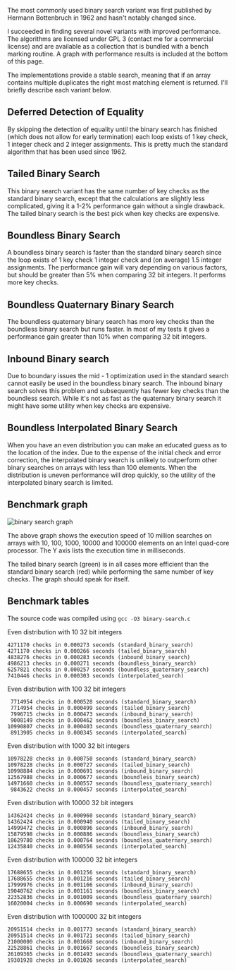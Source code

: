 The most commonly used binary search variant was first published by Hermann Bottenbruch in 1962 and hasn't notably changed since.

I succeeded in finding several novel variants with improved performance. The algorithms are licensed under GPL 3 (contact me for a commercial license) and are available as a collection that is bundled with a bench marking routine. A graph with performance results is included at the bottom of this page.

The implementations provide a stable search, meaning that if an array contains multiple duplicates the right most matching element is returned. I'll briefly describe each variant below.

Deferred Detection of Equality
------------------------------

By skipping the detection of equality until the binary search has finished (which does not allow for early termination) each loop exists of 1 key check, 1 integer check and 2 integer assignments. This is pretty much the standard algorithm that has been used since 1962.

Tailed Binary Search
--------------------

This binary search variant has the same number of key checks as the standard binary search, except that the calculations are slightly less complicated, giving it a 1-2% performance gain without a single drawback. The tailed binary search is the best pick when key checks are expensive.

Boundless Binary Search
-----------------------

A boundless binary search is faster than the standard binary search since the loop exists of 1 key check 1 integer check and (on average) 1.5 integer assignments. The performance gain will vary depending on various factors, but should be greater than 5% when comparing 32 bit integers. It performs more key checks.

Boundless Quaternary Binary Search
----------------------------------

The boundless quaternary binary search has more key checks than the boundless binary search but runs faster. In most of my tests it gives a performance gain greater than 10% when comparing 32 bit integers.

Inbound Binary search
---------------------

Due to boundary issues the mid - 1 optimization used in the standard search cannot easily be used in the boundless binary search. The inbound binary search solves this problem and subsequently has fewer key checks than the boundless search. While it's not as fast as the quaternary binary search it might have some utility when key checks are expensive.

Boundless Interpolated Binary Search
------------------------------------

When you have an even distribution you can make an educated guess as to the location of the index. Due to the expense of the initial check and error correction, the interpolated binary search is unlikely to outperform other binary searches on arrays with less than 100 elements. When the distribution is uneven performance will drop quickly, so the utility of the interpolated binary search is limited.

Benchmark graph
---------------

![binary search graph](https://github.com/scandum/binary_search/blob/master/binary_search.png)

The above graph shows the execution speed of 10 million searches on arrays with 10, 100, 1000, 10000 and 100000 elements on an Intel quad-core processor. The Y axis lists the execution time in milliseconds.

The tailed binary search (green) is in all cases more efficient than the standard binary search (red) while performing the same number of key checks. The graph should speak for itself.

Benchmark tables
----------------
The source code was compiled using `gcc -O3 binary-search.c`

Even distribution with 10 32 bit integers
```
4271170 checks in 0.000273 seconds (standard_binary_search)
4271170 checks in 0.000266 seconds (tailed_binary_search)
4838276 checks in 0.000283 seconds (inbound_binary_search)
4986213 checks in 0.000271 seconds (boundless_binary_search)
6257821 checks in 0.000257 seconds (boundless_quaternary_search)
7410446 checks in 0.000303 seconds (interpolated_search)
```
Even distribution with 100 32 bit integers
```
 7714954 checks in 0.000528 seconds (standard_binary_search)
 7714954 checks in 0.000499 seconds (tailed_binary_search)
 7996715 checks in 0.000473 seconds (inbound_binary_search)
 9008149 checks in 0.000462 seconds (boundless_binary_search)
10990807 checks in 0.000403 seconds (boundless_quaternary_search)
 8913905 checks in 0.000345 seconds (interpolated_search)
```
Even distribution with 1000 32 bit integers
```
10978228 checks in 0.000750 seconds (standard_binary_search)
10978228 checks in 0.000727 seconds (tailed_binary_search)
10998884 checks in 0.000691 seconds (inbound_binary_search)
12567988 checks in 0.000677 seconds (boundless_binary_search)
14971660 checks in 0.000557 seconds (boundless_quaternary_search)
 9843622 checks in 0.000457 seconds (interpolated_search)
```
Even distribution with 10000 32 bit integers
```
14362424 checks in 0.000960 seconds (standard_binary_search)
14362424 checks in 0.000940 seconds (tailed_binary_search)
14999472 checks in 0.000896 seconds (inbound_binary_search)
15879598 checks in 0.000886 seconds (boundless_binary_search)
18629780 checks in 0.000764 seconds (boundless_quaternary_search)
12435840 checks in 0.000556 seconds (interpolated_search)
```
Even distribution with 100000 32 bit integers
```
17688655 checks in 0.001256 seconds (standard_binary_search)
17688655 checks in 0.001216 seconds (tailed_binary_search)
17999976 checks in 0.001166 seconds (inbound_binary_search)
19040762 checks in 0.001161 seconds (boundless_binary_search)
22352836 checks in 0.001009 seconds (boundless_quaternary_search)
16020004 checks in 0.000690 seconds (interpolated_search)
```
Even distribution with 1000000 32 bit integers
```
20951514 checks in 0.001773 seconds (standard_binary_search)
20951514 checks in 0.001721 seconds (tailed_binary_search)
21000000 checks in 0.001668 seconds (inbound_binary_search)
22528861 checks in 0.001667 seconds (boundless_binary_search)
26109365 checks in 0.001493 seconds (boundless_quaternary_search)
19301928 checks in 0.001026 seconds (interpolated_search)
```
